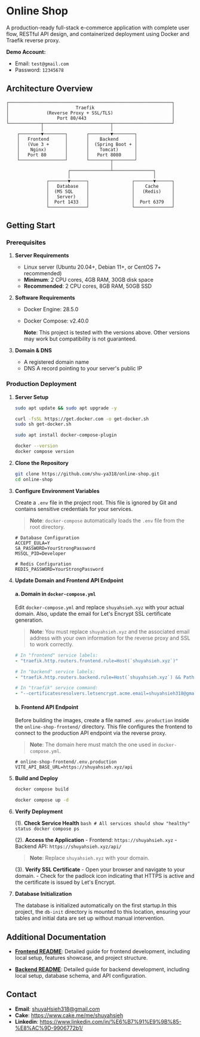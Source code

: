 # Online Shop

A production-ready full-stack e-commerce application with complete user flow, RESTful API design, and containerized deployment using Docker and Traefik reverse proxy.

**Demo Account:**
- Email: `test@gmail.com`
- Password: `12345678`

## Architecture Overview

```
┌─────────────────────────────────────────────────────────────┐
│                         Traefik                             │
│              (Reverse Proxy + SSL/TLS)                      │
│                  Port 80/443                                │
└────────────┬─────────────────────────┬──────────────────────┘
             │                         │
    ┌────────▼────────┐       ┌────────▼────────┐
    │   Frontend      │       │    Backend      │
    │   (Vue 3 +      │       │  (Spring Boot + │
    │    Nginx)       │       │    Tomcat)      │
    │   Port 80       │       │   Port 8080     │
    └─────────────────┘       └────────┬────────┘
                                       │
                       ┌───────────────┴───────────────┐
                       │                               │
               ┌───────▼──────┐                ┌───────▼──────┐
               │   Database   │                │    Cache     │
               │  (MS SQL     │                │   (Redis)    │
               │   Server)    │                │              │
               │  Port 1433   │                │  Port 6379   │
               └──────────────┘                └──────────────┘
```

## Getting Start

### Prerequisites

1. **Server Requirements**

   - Linux server (Ubuntu 20.04+, Debian 11+, or CentOS 7+ recommended)
   - **Minimum**: 2 CPU cores, 4GB RAM, 30GB disk space
   - **Recommended**: 2 CPU cores, 8GB RAM, 50GB SSD

2. **Software Requirements**

   - Docker Engine: 28.5.0
   - Docker Compose: v2.40.0

      **Note**: This project is tested with the versions above. Other versions may work but compatibility is not guaranteed.

3. **Domain & DNS**

   - A registered domain name
   - DNS A record pointing to your server's public IP

### Production Deployment

1. **Server Setup**

   ```bash
   sudo apt update && sudo apt upgrade -y

   curl -fsSL https://get.docker.com -o get-docker.sh
   sudo sh get-docker.sh

   sudo apt install docker-compose-plugin

   docker --version
   docker compose version
   ```

2. **Clone the Repository**

   ```bash
   git clone https://github.com/shu-ya318/online-shop.git
   cd online-shop
   ```

3. **Configure Environment Variables**

   Create a `.env` file in the project root. This file is ignored by Git and contains sensitive credentials for your services.

   > **Note**: `docker-compose` automatically loads the `.env` file from the root directory.

   ```.env
   # Database Configuration
   ACCEPT_EULA=Y
   SA_PASSWORD=YourStrongPassword
   MSSQL_PID=Developer

   # Redis Configuration
   REDIS_PASSWORD=YourStrongPassword
   ```

4. **Update Domain and Frontend API Endpoint**

   #### a. Domain in `docker-compose.yml`

   Edit `docker-compose.yml` and replace `shuyahsieh.xyz` with your actual domain. Also, update the email for Let's Encrypt SSL certificate generation.

   > **Note**: You must replace `shuyahsieh.xyz` and the associated email address with your own information for the reverse proxy and SSL to work correctly.

   ```yaml
   # In "frontend" service labels:
   - "traefik.http.routers.frontend.rule=Host(`shuyahsieh.xyz`)"

   # In "backend" service labels:
   - "traefik.http.routers.backend.rule=Host(`shuyahsieh.xyz`) && PathPrefix(`/api`)"

   # In "traefik" service command:
   - "--certificatesresolvers.letsencrypt.acme.email=shuyahsieh318@gmail.com"
   ```

   #### b. Frontend API Endpoint

   Before building the images, create a file named `.env.production` inside the `online-shop-frontend/` directory. This file configures the frontend to connect to the production API endpoint via the reverse proxy.

   > **Note**: The domain here must match the one used in `docker-compose.yml`.

   ```.env
   # online-shop-frontend/.env.production
   VITE_API_BASE_URL=https://shuyahsieh.xyz/api
   ```

5.  **Build and Deploy**

      ```bash
      docker compose build

      docker compose up -d
      ```

6.  **Verify Deployment**

      (1).  **Check Service Health**
         ```bash
         # All services should show "healthy" status
         docker compose ps
         ```

      (2).  **Access the Application**
         - Frontend: `https://shuyahsieh.xyz`
         - Backend API: `https://shuyahsieh.xyz/api/`

      > **Note**: Replace `shuyahsieh.xyz` with your domain.

      (3).  **Verify SSL Certificate**
         - Open your browser and navigate to your domain.
         - Check for the padlock icon indicating that HTTPS is active and the certificate is issued by Let's Encrypt.

7.  **Database Initialization**

      The database is initialized automatically on the first startup.In this project, the `db-init` directory is mounted to this location, ensuring your tables and initial data are set up without manual intervention.

## Additional Documentation

- **[Frontend README](https://github.com/shu-ya318/online-shop-frontend/blob/main/README.md)**: Detailed guide for frontend development, including local setup, features showcase, and project structure.

- **[Backend README](https://github.com/shu-ya318/online-shop-backend/blob/main/README.md)**: Detailed guide for backend development, including local setup, database schema, and API configuration.

## Contact

- **Email**: shuyaHsieh318@gmail.com
- **Cake**: https://www.cake.me/me/shuyahsieh
- **Linkedin**: https://www.linkedin.com/in/%E6%B7%91%E9%9B%85-%E8%AC%9D-9906772b1/
